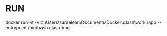 # RUN

docker run -it -v c:\Users\sardelean\Documents\Docker\clash\work:/app --entrypoint /bin/bash clash-img
